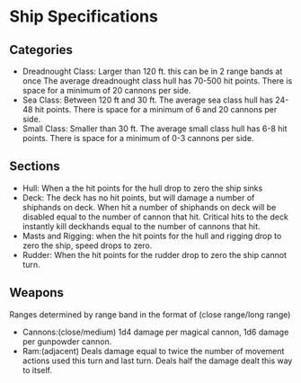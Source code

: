# Ship Specifications

## Categories

* Dreadnought Class: Larger than 120 ft. this can be in 2 range bands at once The average dreadnought class hull has 70-500 hit points. There is space for a minimum of 20 cannons per side.
* Sea Class: Between 120 ft and 30 ft. The average sea class hull has 24-48 hit points. There is space for a minimum of 6 and 20 cannons per side.
* Small Class: Smaller than 30 ft. The average small class hull has 6-8 hit points. There is space for a minimum of 0-3 cannons per side.

## Sections

* Hull: When a the hit points for the hull drop to zero the ship sinks
* Deck: The deck has no hit points, but will damage a number of shiphands on deck. When hit a number of shiphands on deck will be disabled equal to the number of cannon that hit. Critical hits to the deck instantly kill deckhands equal to the number of cannons that hit.
* Masts and Rigging: when the hit points for the hull and rigging drop to zero the ship, speed drops to zero.
* Rudder: When the hit points for the rudder drop to zero the ship cannot turn.

## Weapons

Ranges determined by range band in the format of (close range/long range)

* Cannons:(close/medium) 1d4 damage per magical cannon, 1d6 damage per gunpowder cannon.
* Ram:(adjacent) Deals damage equal to twice the number of movement actions used this turn and last turn. Deals half the damage dealt this way to itself.
